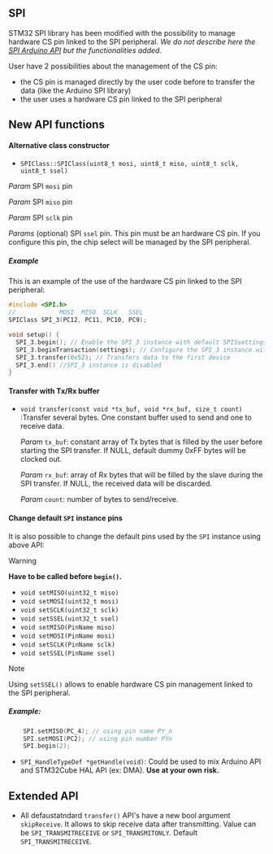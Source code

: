 ## SPI

STM32 SPI library has been modified with the possibility to manage hardware CS pin linked to the SPI peripheral.
_We do not describe here the [SPI Arduino API](https://docs.arduino.cc/language-reference/en/functions/communication/SPI/) but the functionalities added._

User have 2 possibilities about the management of the CS pin:
* the CS pin is managed directly by the user code before to transfer the data (like the Arduino SPI library)
* the user uses a hardware CS pin linked to the SPI peripheral

## New API functions

#### Alternative class constructor
* `SPIClass::SPIClass(uint8_t mosi, uint8_t miso, uint8_t sclk, uint8_t ssel)`

_Param_ SPI `mosi` pin

_Param_ SPI `miso` pin

_Param_ SPI `sclk` pin

_Params_ (optional) SPI `ssel` pin. This pin must be an hardware CS pin. If you configure this pin, the chip select will be managed by the SPI peripheral.

##### Example

This is an example of the use of the hardware CS pin linked to the SPI peripheral:

```C++
#include <SPI.h>
//            MOSI  MISO  SCLK   SSEL
SPIClass SPI_3(PC12, PC11, PC10, PC9);

void setup() {
  SPI_3.begin(); // Enable the SPI_3 instance with default SPISsettings
  SPI_3.beginTransaction(settings); // Configure the SPI_3 instance with other settings
  SPI_3.transfer(0x52); // Transfers data to the first device
  SPI_3.end() //SPI_3 instance is disabled
}
```

#### Transfer with Tx/Rx buffer

* `void transfer(const void *tx_buf, void *rx_buf, size_t count)` :Transfer several bytes. One constant buffer used to send and one to receive data.

  _Param_  `tx_buf`: constant array of Tx bytes that is filled by the user before starting the SPI transfer. If NULL, default dummy 0xFF bytes will be clocked out.

  _Param_  `rx_buf`: array of Rx bytes that will be filled by the slave during the SPI transfer. If NULL, the received data will be discarded.

  _Param_ `count`: number of bytes to send/receive.

#### Change default `SPI` instance pins
It is also possible to change the default pins used by the `SPI` instance using above API:

> [!WARNING]
> **Have to be called before `begin()`.**

* `void setMISO(uint32_t miso)`
* `void setMOSI(uint32_t mosi)`
* `void setSCLK(uint32_t sclk)`
* `void setSSEL(uint32_t ssel)`
* `void setMISO(PinName miso)`
* `void setMOSI(PinName mosi)`
* `void setSCLK(PinName sclk)`
* `void setSSEL(PinName ssel)`

> [!NOTE]
> Using `setSSEL()` allows to enable hardware CS pin management linked to the SPI peripheral.

##### Example:
```C++
    SPI.setMISO(PC_4); // using pin name PY_n
    SPI.setMOSI(PC2); // using pin number PYn
    SPI.begin(2);
```

* `SPI_HandleTypeDef *getHandle(void)`: Could be used to mix Arduino API and STM32Cube HAL API (ex: DMA). **Use at your own risk.**

## Extended API

* All defaustatndard `transfer()` API's have a new bool argument `skipReceive`. It allows to skip receive data after transmitting. Value can be `SPI_TRANSMITRECEIVE` or `SPI_TRANSMITONLY`. Default `SPI_TRANSMITRECEIVE`.
